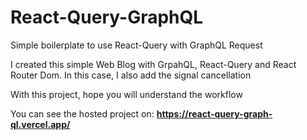 # React-Query-GraphQL
Simple boilerplate to use React-Query with GraphQL Request

I created this simple Web Blog with GrpahQL, React-Query and React Router Dom. In this case, I also add the signal cancellation

With this project, hope you will understand the workflow

You can see the hosted project on: **https://react-query-graph-ql.vercel.app/**